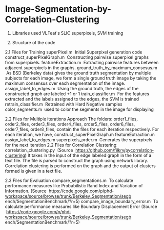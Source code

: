 Image-Segmentation-by-Correlation-Clustering
============================================

1. Libraries used
VLFeat's SLIC superpixels, SVM training

2. Structure of the code 

2.1 Files for Training
superPixel.m ­ Initial Superpixel generation code
construct_superPixelGraph.m ­ Constructing pairwise superpixel graphs from superpixels.
featureExtraction.m ­ Extracting pairwise features between adjacent superpixels in the graphs.
ground_truth_by_maximum_consesus.m ­ As BSD (Berkeley data) gives the ground truth segmentation by multiple subjects for each image, we form a single ground truth image by taking the maximum consensus over each segmentation of the image.
assign_label_to_edges.m ­ Using the ground truth, the edges of the constructed graph are labeled +1 or ­1
train_classifier.m ­ For the features extracted and the labels assigned to the edges, the SVM is trained
retrain_classifier.m ­ Retrained with Hard Negative samples color_segments.m ­ used to color the segments in the image for displaying

2.2 Files for Multiple iterations Approach
The folders: order1_files, order2_files, order3_files, order4_files, order5_files, order6_files, order7_files, order8_files, contain the files for each iteration respectively.
For each iteration, we have,
construct_superPixelGraph.m featureExtraction.m assign_label_to_edges.m
superpixels_order.m ­ Generates the superpixels for the next iteration 2.2 Files for Correlation Clustering:
correlation_clustering.py ­ (Source ­ https://github.com/filkry/py­correlation­clustering)
It takes in the input of the edge labeled graph in the form of a text file. The file is parsed to construct the graph using network library. Correlation clustering is performed on the graph and the output of clusters formed is given in a text file.

2.3 Files for Evaluation
compare_segmentations.m ­ To calculate performance measures like Probabilistic Rand Index and Variation of Information. (Source ­ https://code.google.com/p/phd­workspace/source/browse/trunk/Berkeley_Segmentation/segb ench/SegmentationBenchmark/?r=5)
compare_image_boundary_error.m ­ To calculate performance measures like Boundary Displacement Error (Source ­ https://code.google.com/p/phd­workspace/source/browse/trunk/Berkeley_Segmentation/segb ench/SegmentationBenchmark/?r=5)
